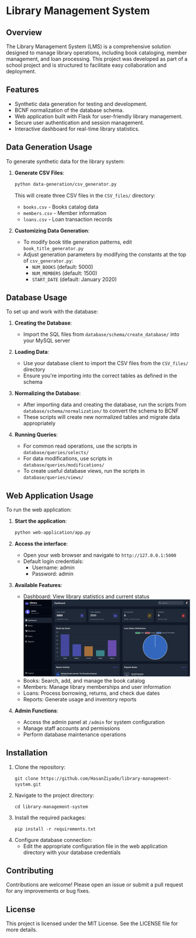 # Library Management System

## Overview
The Library Management System (LMS) is a comprehensive solution designed to manage library operations, including book cataloging, member management, and loan processing. This project was developed as part of a school project and is structured to facilitate easy collaboration and deployment.

## Features
- Synthetic data generation for testing and development.
- BCNF normalization of the database schema.
- Web application built with Flask for user-friendly library management.
- Secure user authentication and session management.
- Interactive dashboard for real-time library statistics.

## Data Generation Usage
To generate synthetic data for the library system:

1. **Generate CSV Files**:
   ```bash
   python data-generation/csv_generator.py
   ```
   This will create three CSV files in the `CSV_files/` directory:
   - `books.csv` - Books catalog data
   - `members.csv` - Member information
   - `loans.csv` - Loan transaction records

2. **Customizing Data Generation**:
   - To modify book title generation patterns, edit `book_title_generator.py`
   - Adjust generation parameters by modifying the constants at the top of `csv_generator.py`:
     - `NUM_BOOKS` (default: 5000)
     - `NUM_MEMBERS` (default: 1500)
     - `START_DATE` (default: January 2020)


## Database Usage
To set up and work with the database:

1. **Creating the Database**:
   - Import the SQL files from `database/schema/create_database/` into your MySQL server

2. **Loading Data**:
   - Use your database client to import the CSV files from the `CSV_files/` directory
   - Ensure you're importing into the correct tables as defined in the schema

3. **Normalizing the Database**:
   - After importing data and creating the database, run the scripts from `database/schema/normalization/` to convert the schema to BCNF
   - These scripts will create new normalized tables and migrate data appropriately

4. **Running Queries**:
   - For common read operations, use the scripts in `database/queries/selects/`
   - For data modifications, use scripts in `database/queries/modifications/`
   - To create useful database views, run the scripts in `database/queries/views/`

## Web Application Usage
To run the web application:

1. **Start the application**:
   ```bash
   python web-application/app.py
   ```

2. **Access the interface**:
   - Open your web browser and navigate to `http://127.0.0.1:5000`
   - Default login credentials: 
     - Username: admin
     - Password: admin

3. **Available Features**:
   - Dashboard: View library statistics and current status
      ![Dashboard Example](docs/images/Dashboard.png)
   - Books: Search, add, and manage the book catalog
   - Members: Manage library memberships and user information
   - Loans: Process borrowing, returns, and check due dates
   - Reports: Generate usage and inventory reports

4. **Admin Functions**:
   - Access the admin panel at `/admin` for system configuration
   - Manage staff accounts and permissions
   - Perform database maintenance operations

## Installation
1. Clone the repository:
   ```
   git clone https://github.com/HasanZiyade/library-management-system.git
   ```
2. Navigate to the project directory:
   ```
   cd library-management-system
   ```
3. Install the required packages:
   ```
   pip install -r requirements.txt
   ```
4. Configure database connection:
   - Edit the appropriate configuration file in the web application directory with your database credentials

## Contributing
Contributions are welcome! Please open an issue or submit a pull request for any improvements or bug fixes.

## License
This project is licensed under the MIT License. See the LICENSE file for more details.
